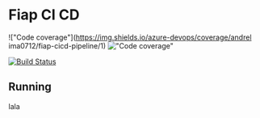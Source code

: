 # Fiap CI CD

!["Code coverage"](https://img.shields.io/azure-devops/coverage/andrel ima0712/fiap-cicd-pipeline/1) !["Code coverage"](https://img.shields.io/azure-devops/tests/andrelima0712/fiap-cicd-pipeline/1?label=Unit%20Tests)

[![Build Status](https://dev.azure.com/andrelima0712/fiap-cicd-pipeline/_apis/build/status/aferlim.fiap-cicd-pipeline-azure-devops?branchName=master)](https://dev.azure.com/andrelima0712/fiap-cicd-pipeline/_build/latest?definitionId=1&branchName=master)

## Running

lala
